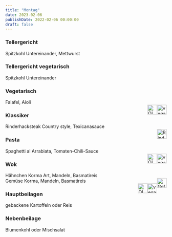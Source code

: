 ```yaml
---
title: "Montag"
date: 2023-02-06
publishDate: 2022-02-06 00:00:00
draft: false
---
```

### Tellergericht  
<div class="flex-container">
<div>Spitzkohl Untereinander, Mettwurst</div><div margin-left="auto"></div></div>

### Tellergericht vegetarisch  
<div class="flex-container">
<div>Spitzkohl Untereinander</div><div margin-left="auto"></div></div>

### Vegetarisch  
<div class="flex-container">
<div>Falafel, Aioli</div><div margin-left="auto"><img loading="lazy" src="../images/vegan.png" style="float:right;" alt="vegan.png" height=30px><img loading="lazy" src="../images/OLV.png" style="float:right;" alt="OLV.png" height=30px></div></div>

### Klassiker  
<div class="flex-container">
<div>Rinderhacksteak Country style, Texicanasauce</div><div margin-left="auto"><img loading="lazy" src="../images/Rind.png" style="float:right;" alt="Rind.png" height=30px></div></div>

### Pasta  
<div class="flex-container">
<div>Spaghetti al Arrabiata, Tomaten-Chili-Sauce</div><div margin-left="auto"><img loading="lazy" src="../images/vegan.png" style="float:right;" alt="vegan.png" height=30px><img loading="lazy" src="../images/OLV.png" style="float:right;" alt="OLV.png" height=30px></div></div>

### Wok  
<div class="flex-container">
<div>Hähnchen Korma Art, Mandeln, Basmatireis</div><div margin-left="auto"><img loading="lazy" src="../images/Geflügel.png" style="float:right;" alt="Geflügel.png" height=30px></div></div><div class="flex-container">
<div>Gemüse Korma, Mandeln, Basmatireis</div><div margin-left="auto"><img loading="lazy" src="../images/vegan.png" style="float:right;" alt="vegan.png" height=30px><img loading="lazy" src="../images/OLV.png" style="float:right;" alt="OLV.png" height=30px></div></div>

### Hauptbeilagen  
<div class="flex-container">
<div>gebackene Kartoffeln oder Reis </div><div margin-left="auto"></div></div>

### Nebenbeilage  
<div class="flex-container">
<div>Blumenkohl oder Mischsalat </div><div margin-left="auto"></div></div>

